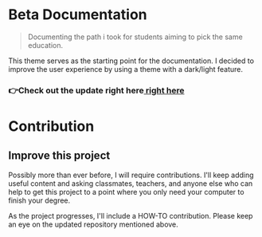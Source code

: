 # Beta Documentation 

> Documenting the path i took for students aiming to pick the same education. 

This theme serves as the starting point for the documentation. I decided to improve the user experience by using a theme with a dark/light feature.

### 👉Check out the update right here[ right here](https://y4hya4.github.io/TheRealBachelorsDocs)


# Contribution
## Improve this project
Possibly more than ever before, I will require contributions. I'll keep adding useful content and asking classmates, teachers, and anyone else who can help to get this project to a point where you only need your computer to finish your degree.

As the project progresses, I'll include a HOW-TO contribution. Please keep an eye on the updated repository mentioned above.
